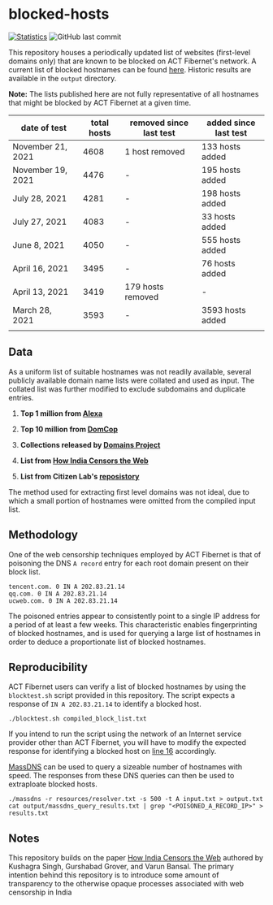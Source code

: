 # blocked-hosts
[![Statistics](https://img.shields.io/badge/sites-4,608-brightgreen)](https://github.com/qurbat/blocked-hosts)
![GitHub last commit](https://img.shields.io/github/last-commit/qurbat/blocked-hosts?color=blue)

This repository houses a periodically updated list of websites (first-level domains only) that are known to be blocked on ACT Fibernet's network. A current list of blocked hostnames can be found [here](https://github.com/qurbat/blocked-hosts/blob/main/compiled_block_list.txt). Historic results are available in the `output` directory.

**Note:** The lists published here are not fully representative of all hostnames that might be blocked by ACT Fibernet at a given time.

| date of test      | total hosts  | removed since last test    | added since last test            |
|-------------------|--------------|----------------------------|----------------------------------|
| November 21, 2021 | 4608         | 1 host removed             | 133 hosts added                  |
| November 19, 2021 | 4476         | -                          | 195 hosts added                  |
| July 28, 2021     | 4281         | -                          | 198 hosts added                  |
| July 27, 2021     | 4083         | -                          | 33 hosts added                   |
| June 8, 2021      | 4050         | -                          | 555 hosts added                  |
| April 16, 2021    | 3495         | -                          | 76 hosts added                   |
| April 13, 2021    | 3419         | 179 hosts removed          | -                                |
| March 28, 2021    | 3593         | -                          | 3593 hosts added                 |
|                   |              |                            |                                  |

## Data

As a uniform list of suitable hostnames was not readily available, several publicly available domain name lists were collated and used as input. The collated list was further modified to exclude subdomains and duplicate entries.

1. **Top 1 million from [Alexa](http://s3.amazonaws.com/alexa-static/top-1m.csv.zip)**

2. **Top 10 million from [DomCop](https://www.domcop.com/files/top/top10milliondomains.csv.zip)**

3. **Collections released by [Domains Project](https://dataset.domainsproject.org)**

4. **List from [How India Censors the Web](https://github.com/kush789/How-India-Censors-The-Web-Data/blob/master/potentially_blocked_unique_hostnames.txt)**

5. **List from Citizen Lab's [reposistory](https://github.com/citizenlab/test-lists)**

The method used for extracting first level domains was not ideal, due to which a small portion of hostnames were omitted from the compiled input list. 

## Methodology
One of the web censorship techniques employed by ACT Fibernet is that of poisoning the DNS `A record` entry for each root domain present on their block list.

```
tencent.com. 0 IN A 202.83.21.14
qq.com. 0 IN A 202.83.21.14
ucweb.com. 0 IN A 202.83.21.14
```

The poisoned entries appear to consistently point to a single IP address for a period of at least a few weeks. This characteristic enables fingerprinting of blocked hostnames, and is used for querying a large list of hostnames in order to deduce a proportionate list of blocked hostnames.

## Reproducibility

ACT Fibernet users can verify a list of blocked hostnames by using the `blocktest.sh` script provided in this repository. The script expects a response of `IN A 202.83.21.14` to identify a blocked host.

```
./blocktest.sh compiled_block_list.txt
```

If you intend to run the script using the network of an Internet service provider other than ACT Fibernet, you will have to modify the expected response for identifying a blocked host on [line 16](https://github.com/qurbat/act-censorship/blob/main/blocktest.sh#L16) accordingly.

[MassDNS](https://github.com/blechschmidt/massdns) can be used to query a sizeable number of hostnames with speed. The responses from these DNS queries can then be used to extraploate blocked hosts.

```
./massdns -r resources/resolver.txt -s 500 -t A input.txt > output.txt
cat output/massdns_query_results.txt | grep "<POISONED_A_RECORD_IP>" > results.txt
```

## Notes

This repository builds on the paper [How India Censors the Web](https://arxiv.org/abs/1912.08590) authored by Kushagra Singh, Gurshabad Grover, and Varun Bansal. The primary intention behind this repository is to introduce some amount of transparency to the otherwise opaque processes associated with web censorship in India
